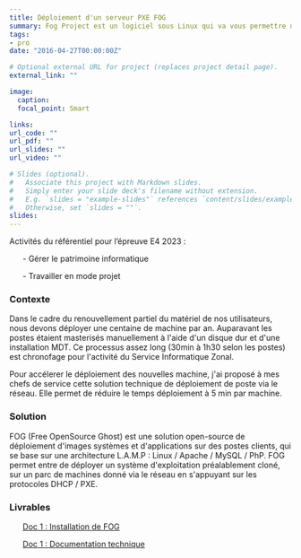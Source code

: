 ```yaml
---
title: Déploiement d'un serveur PXE FOG
summary: Fog Project est un logiciel sous Linux qui va vous permettre d’effectuer vos déploiements pour machines Windows, Linux, et Mac.
tags:
- pro
date: "2016-04-27T00:00:00Z"

# Optional external URL for project (replaces project detail page).
external_link: ""

image:
  caption: 
  focal_point: Smart

links:
url_code: ""
url_pdf: ""
url_slides: ""
url_video: ""

# Slides (optional).
#   Associate this project with Markdown slides.
#   Simply enter your slide deck's filename without extension.
#   E.g. `slides = "example-slides"` references `content/slides/example-slides.md`.
#   Otherwise, set `slides = ""`.
slides:
---
```


<p>Activités du référentiel pour l’épreuve E4 2023 :
<ul>- Gérer le patrimoine informatique</ul>
<ul>- Travailler en mode projet</ul>
</p>
<h3>Contexte</h3>

Dans le cadre du renouvellement partiel du matériel de nos utilisateurs, nous devons déployer une centaine de machine par an.
Auparavant les postes étaient masterisés manuellement à l'aide d'un disque dur et d'une installation MDT. Ce processus assez long (30min à 1h30 selon les postes) est chronofage pour l'activité du Service Informatique Zonal.

Pour accélerer le déploiement des nouvelles machine, j'ai proposé à mes chefs de service cette solution technique de déploiement de poste via le réseau. Elle permet de réduire le temps déploiement à 5 min par machine.

<h3>Solution</h3>

FOG (Free OpenSource Ghost) est une solution open-source de déploiement
d'images systèmes et d'applications sur des postes clients, qui se base sur
une architecture L.A.M.P : Linux / Apache / MySQL / PhP.
FOG permet entre de déployer un système d'exploitation préalablement
cloné, sur un parc de machines donné via le réseau en s'appuyant sur les
protocoles DHCP / PXE.

<h3>Livrables</h3>
<ul><a href="install_pxe.pdf">Doc 1 : Installation de FOG</a></ul>
<ul><a href="doc_util_pxe.pdf">Doc 1 : Documentation technique</a></ul>